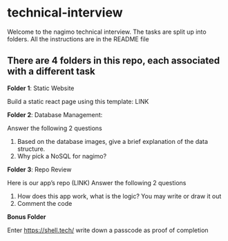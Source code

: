 # technical-interview
Welcome to the nagimo technical interview. The tasks are split up into folders. All the instructions are in the README file

There are 4 folders in this repo, each associated with a different task
-

**Folder 1**: Static Website

Build a static react page using this template: LINK



**Folder 2**: Database Management: 

Answer the following 2 questions

  1. Based on the database images, give a brief explanation of the data structure. 
  2. Why pick a NoSQL for nagimo?



**Folder 3**: Repo Review

Here is our app’s repo (LINK) 
Answer the following 2 questions
  1. How does this app work, what is the logic? You may write or draw it out
  2. Comment the code



**Bonus Folder**

Enter https://shell.tech/ 
  write down a passcode as proof of completion
